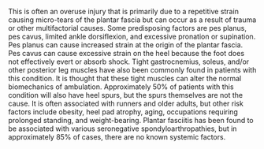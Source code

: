 This is often an overuse injury that is primarily due to a repetitive strain causing micro-tears of the plantar fascia but can occur as a result of trauma or other multifactorial causes. Some predisposing factors are pes planus, pes cavus, limited ankle dorsiflexion, and excessive pronation or supination. Pes planus can cause increased strain at the origin of the plantar fascia. Pes cavus can cause excessive strain on the heel because the foot does not effectively evert or absorb shock. Tight gastrocnemius, soleus, and/or other posterior leg muscles have also been commonly found in patients with this condition. It is thought that these tight muscles can alter the normal biomechanics of ambulation. Approximately 50% of patients with this condition will also have heel spurs, but the spurs themselves are not the cause. It is often associated with runners and older adults, but other risk factors include obesity, heel pad atrophy, aging, occupations requiring prolonged standing, and weight-bearing. Plantar fasciitis has been found to be associated with various seronegative spondyloarthropathies, but in approximately 85% of cases, there are no known systemic factors.